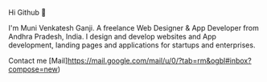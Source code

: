 Hi Github 👋


I'm Muni Venkatesh Ganji. A freelance Web Designer & App Developer from Andhra Pradesh, India. I design and develop websites and App development, landing pages and applications for startups and enterprises.

Contact me [Mail]https://mail.google.com/mail/u/0/?tab=rm&ogbl#inbox?compose=new)
